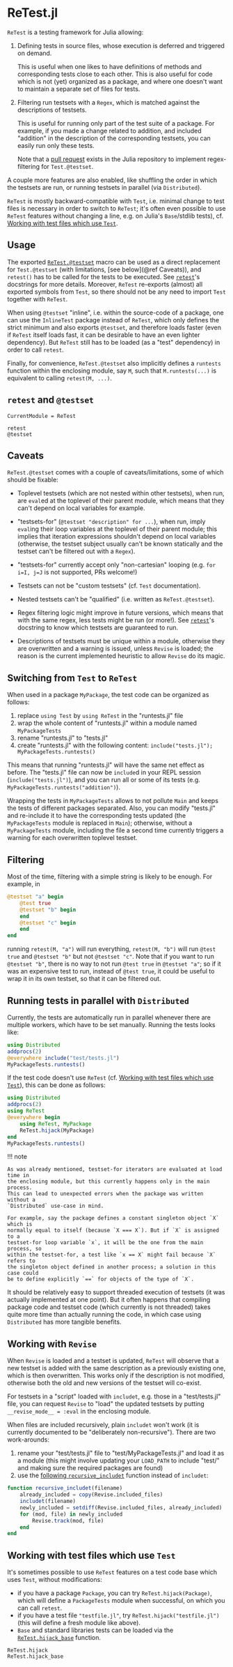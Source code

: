 # ReTest.jl

`ReTest` is a testing framework for Julia allowing:

1. Defining tests in source files, whose execution is deferred and triggered
   on demand.

   This is useful when one likes to have definitions of methods and
   corresponding tests close to each other. This is also useful for code which
   is not (yet) organized as a package, and where one doesn't want to maintain
   a separate set of files for tests.

2. Filtering run testsets with a `Regex`, which is matched against the
   descriptions of testsets.

   This is useful for running only part of the test suite of a package. For
   example, if you made a change related to addition, and included "addition"
   in the description of the corresponding testsets, you can easily run only
   these tests.

   Note that a [pull request](https://github.com/JuliaLang/julia/pull/33672)
   exists in the Julia repository to implement regex-filtering for
   `Test.@testset`.

A couple more features are also enabled, like shuffling the order in which
the testsets are run, or running testsets in parallel (via `Distributed`).

`ReTest` is mostly backward-compatible with `Test`, i.e. minimal change to
test files is necessary in order to switch to `ReTest`; it's often even
possible to use `ReTest` features without changing a line, e.g. on Julia's
`Base`/stdlib tests), cf. [Working with test files which use `Test`](@ref).


## Usage

The exported [`ReTest.@testset`](@ref) macro can be used as a direct
replacement for `Test.@testset` (with limitations, [see below](@ref Caveats)),
and `retest()` has to be called for the tests to be executed. See
[`retest`](@ref)'s docstrings for more details. Moreover, `ReTest` re-exports
(almost) all exported symbols from `Test`, so there should not be any need to
import `Test` together with `ReTest`.

When using `@testset` "inline", i.e. within the source-code of a package, one
can use the `InlineTest` package instead of `ReTest`, which only defines the
strict minimum and also exports `@testset`, and therefore loads faster (even
if `ReTest` itself loads fast, it can be desirable to have an even lighter
dependency). But `ReTest` still has to be loaded (as a "test" dependency) in
order to call `retest`.

Finally, for convenience, `ReTest.@testset` also implicitly defines a
`runtests` function within the enclosing module, say `M`, such that
`M.runtests(...)` is equivalent to calling `retest(M, ...)`.


## `retest` and `@testset`

```@meta
CurrentModule = ReTest
```

```@docs
retest
@testset
```


## Caveats

`ReTest.@testset` comes with a couple of caveats/limitations, some of which
should be fixable:

* Toplevel testsets (which are not nested within other testsets), when run,
  are `eval`ed at the toplevel of their parent module, which means that they
  can't depend on local variables for example.

* "testsets-for" (`@testset "description" for ...`), when run, imply `eval`ing
  their loop variables at the toplevel of their parent module; this implies
  that iteration expressions shouldn't depend on local variables (otherwise,
  the testset subject usually can't be known statically and the testset can't
  be filtered out with a `Regex`).

* "testsets-for" currently accept only "non-cartesian" looping (e.g. `for i=I,
  j=J` is not supported, PRs welcome!)

* Testsets can not be "custom testsets" (cf. `Test` documentation).

* Nested testsets can't be "qualified" (i.e. written as `ReTest.@testset`).

* Regex filtering logic might improve in future versions, which means that
  with the same regex, less tests might be run (or more!). See
  [`retest`](@ref)'s docstring to know which testsets are guaranteed to run.

* Descriptions of testsets must be unique within a module, otherwise they are
  overwritten and a warning is issued, unless `Revise` is loaded; the reason
  is the current implemented heuristic to allow `Revise` do its magic.


## Switching from `Test` to `ReTest`

When used in a package `MyPackage`, the test code can be organized as follows:
1. replace `using Test` by `using ReTest` in the "runtests.jl" file
2. wrap the whole content of "runtests.jl" within a module named
   `MyPackageTests`
3. rename "runtests.jl" to "tests.jl"
4. create "runtests.jl" with the following content:
   `include("tests.jl"); MyPackageTests.runtests()`

This means that running "runtests.jl" will have the same net effect as before.
The "tests.jl" file can now be `include`d in your REPL session
(`include("tests.jl")`), and you can run all or some of its tests (e.g.
`MyPackageTests.runtests("addition")`).

Wrapping the tests in `MyPackageTests` allows to not pollute `Main` and keeps
the tests of different packages separated. Also, you can
modify "tests.jl" and re-include it to have the corresponding tests updated
(the `MyPackageTests` module is replaced in `Main`);
otherwise, without a `MyPackageTests` module, including the file a second
time currently triggers a warning for each overwritten toplevel testset.


## Filtering

Most of the time, filtering with a simple string is likely to be enough. For example, in
```julia
@testset "a" begin
    @test true
    @testset "b" begin
    end
    @testset "c" begin
    end
end
```

running `retest(M, "a")` will run everything, `retest(M, "b")` will run
`@test true` and `@testset "b"` but not `@testset "c"`.
Note that if you want to run `@testset "b"`, there is no way to not run
`@test true` in `@testset "a"`; so if it was an expensive test to run,
instead of `@test true`, it could be useful to wrap it in its own testset, so that
it can be filtered out.


## Running tests in parallel with `Distributed`

Currently, the tests are automatically run in parallel whenever there are
multiple workers, which have to be set manually. Running the tests looks like:
```julia
using Distributed
addprocs(2)
@everywhere include("test/tests.jl")
MyPackageTests.runtests()
```

If the test code doesn't use `ReTest`
(cf. [Working with test files which use `Test`](@ref)), this can be done as
follows:
```julia
using Distributed
addprocs(2)
using ReTest
@everywhere begin
    using ReTest, MyPackage
    ReTest.hijack(MyPackage)
end
MyPackageTests.runtests()
```

!!! note

    As was already mentioned, testset-for iterators are evaluated at load time in
    the enclosing module, but this currently happens only in the main process.
    This can lead to unexpected errors when the package was written without a
    `Distributed` use-case in mind.

    For example, say the package defines a constant singleton object `X` which is
    normally equal to itself (because `X === X`). But if `X` is assigned to a
    testset-for loop variable `x`, it will be the one from the main process, so
    within the testset-for, a test like `x == X` might fail because `X` refers to
    the singleton object defined in another process; a solution in this case could
    be to define explicitly `==` for objects of the type of `X`.

It should be relatively easy to support threaded execution of testsets (it was
actually implemented at one point). But it often happens that compiling
package code and testset code (which currently is not threaded) takes quite
more time than actually running the code, in which case using `Distributed`
has more tangible benefits.


## Working with `Revise`

When `Revise` is loaded and a testset is updated, `ReTest` will observe that a
new testset is added with the same description as a previously existing one,
which is then overwritten. This works only if the description is not modified,
otherwise both the old and new versions of the testset will co-exist.

For testsets in a "script" loaded with `includet`, e.g. those in a
"test/tests.jl" file, you can request `Revise` to "load" the updated testsets by
putting `__revise_mode__ = :eval` in the enclosing module.

When files are included recursively, plain `includet` won't work
(it is currently documented to be "deliberately non-recursive").
There are two work-arounds:
1. rename your "test/tests.jl" file to "test/MyPackageTests.jl" and load it as a module
   (this might involve updating your `LOAD_PATH` to include "test/" and making sure
   the required packages are found)
2. use the [following `recursive_includet`](https://github.com/timholy/Revise.jl/issues/518#issuecomment-667097500)
   function instead of `includet`:
```julia
function recursive_includet(filename)
    already_included = copy(Revise.included_files)
    includet(filename)
    newly_included = setdiff(Revise.included_files, already_included)
    for (mod, file) in newly_included
        Revise.track(mod, file)
    end
end
```


## Working with test files which use `Test`

It's sometimes possible to use `ReTest` features on a test code base which
uses `Test`, without modifications:

- if you have a package `Package`, you can try `ReTest.hijack(Package)`, which
  will define a `PackageTests` module when successful, on which you can call
  `retest`.
- if you have a test file `"testfile.jl"`, try `ReTest.hijack("testfile.jl")`
  (this will define a fresh module like above).
- `Base` and standard libraries tests can be loaded via the [`ReTest.hijack_base`](@ref)
  function.

```@docs
ReTest.hijack
ReTest.hijack_base
```
